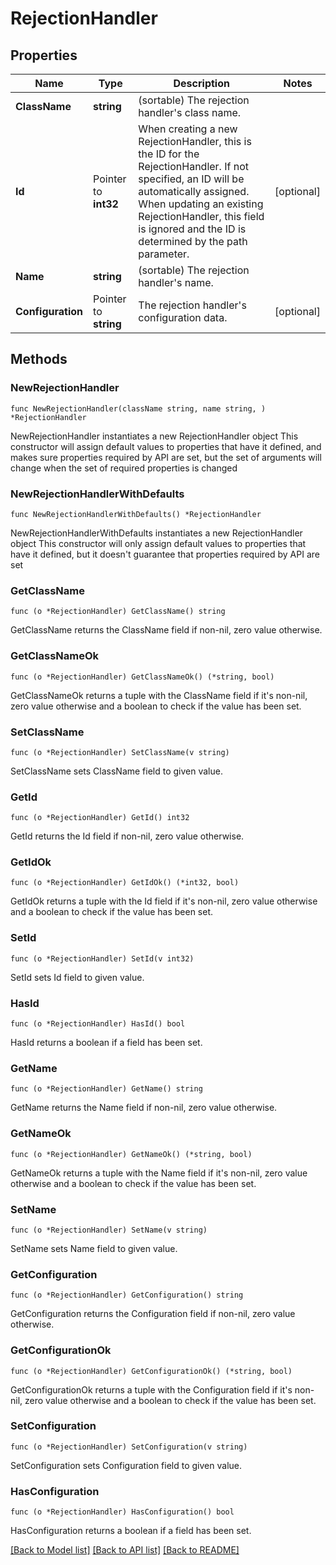 # RejectionHandler

## Properties

Name | Type | Description | Notes
------------ | ------------- | ------------- | -------------
**ClassName** | **string** | (sortable) The rejection handler&#39;s class name. | 
**Id** | Pointer to **int32** | When creating a new RejectionHandler, this is the ID for the RejectionHandler. If not specified, an ID will be automatically assigned. When updating an existing RejectionHandler, this field is ignored and the ID is determined by the path parameter. | [optional] 
**Name** | **string** | (sortable) The rejection handler&#39;s name. | 
**Configuration** | Pointer to **string** | The rejection handler&#39;s configuration data. | [optional] 

## Methods

### NewRejectionHandler

`func NewRejectionHandler(className string, name string, ) *RejectionHandler`

NewRejectionHandler instantiates a new RejectionHandler object
This constructor will assign default values to properties that have it defined,
and makes sure properties required by API are set, but the set of arguments
will change when the set of required properties is changed

### NewRejectionHandlerWithDefaults

`func NewRejectionHandlerWithDefaults() *RejectionHandler`

NewRejectionHandlerWithDefaults instantiates a new RejectionHandler object
This constructor will only assign default values to properties that have it defined,
but it doesn't guarantee that properties required by API are set

### GetClassName

`func (o *RejectionHandler) GetClassName() string`

GetClassName returns the ClassName field if non-nil, zero value otherwise.

### GetClassNameOk

`func (o *RejectionHandler) GetClassNameOk() (*string, bool)`

GetClassNameOk returns a tuple with the ClassName field if it's non-nil, zero value otherwise
and a boolean to check if the value has been set.

### SetClassName

`func (o *RejectionHandler) SetClassName(v string)`

SetClassName sets ClassName field to given value.


### GetId

`func (o *RejectionHandler) GetId() int32`

GetId returns the Id field if non-nil, zero value otherwise.

### GetIdOk

`func (o *RejectionHandler) GetIdOk() (*int32, bool)`

GetIdOk returns a tuple with the Id field if it's non-nil, zero value otherwise
and a boolean to check if the value has been set.

### SetId

`func (o *RejectionHandler) SetId(v int32)`

SetId sets Id field to given value.

### HasId

`func (o *RejectionHandler) HasId() bool`

HasId returns a boolean if a field has been set.

### GetName

`func (o *RejectionHandler) GetName() string`

GetName returns the Name field if non-nil, zero value otherwise.

### GetNameOk

`func (o *RejectionHandler) GetNameOk() (*string, bool)`

GetNameOk returns a tuple with the Name field if it's non-nil, zero value otherwise
and a boolean to check if the value has been set.

### SetName

`func (o *RejectionHandler) SetName(v string)`

SetName sets Name field to given value.


### GetConfiguration

`func (o *RejectionHandler) GetConfiguration() string`

GetConfiguration returns the Configuration field if non-nil, zero value otherwise.

### GetConfigurationOk

`func (o *RejectionHandler) GetConfigurationOk() (*string, bool)`

GetConfigurationOk returns a tuple with the Configuration field if it's non-nil, zero value otherwise
and a boolean to check if the value has been set.

### SetConfiguration

`func (o *RejectionHandler) SetConfiguration(v string)`

SetConfiguration sets Configuration field to given value.

### HasConfiguration

`func (o *RejectionHandler) HasConfiguration() bool`

HasConfiguration returns a boolean if a field has been set.


[[Back to Model list]](../README.md#documentation-for-models) [[Back to API list]](../README.md#documentation-for-api-endpoints) [[Back to README]](../README.md)


